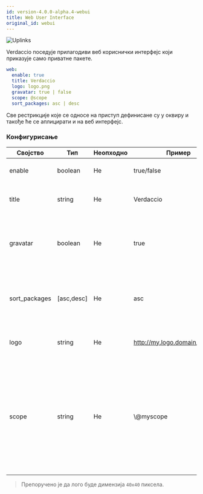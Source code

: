 ```yaml
---
id: version-4.0.0-alpha.4-webui
title: Web User Interface
original_id: webui
---
```


![Uplinks](https://user-images.githubusercontent.com/558752/52916111-fa4ba980-32db-11e9-8a64-f4e06eb920b3.png)

Verdaccio поседује прилагодиви веб кориснички интерфејс који приказује само приватне пакете.

```yaml
web:
  enable: true
  title: Verdaccio
  logo: logo.png
  gravatar: true | false
  scope: @scope
  sort_packages: asc | desc
```

Све рестрикције које се односе на приступ дефинисане су у оквиру  и такође ће се аплицирати и на веб интерфејс.</p> 

### Конфигурисање

| Својство      | Тип        | Неопходно | Пример                         | Подршка  | Опис                                                                                                                                              |
| ------------- | ---------- | --------- | ------------------------------ | -------- | ------------------------------------------------------------------------------------------------------------------------------------------------- |
| enable        | boolean    | Не        | true/false                     | all      | дозвољава приказ веб интерфејса                                                                                                                   |
| title         | string     | Не        | Verdaccio                      | all      | Опис наслова HTML заглавља                                                                                                                        |
| gravatar      | boolean    | Не        | true                           | `>v4` | Gravatar-и ће бити генерисани у позадини, ако је ово својство омогућено                                                                           |
| sort_packages | [asc,desc] | Не        | asc                            | `>v4` | Gravatar-и ће бити генерисани у позадини, ако је ово својство омогућено                                                                           |
| logo          | string     | Не        | http://my.logo.domain/logo.png | all      | URI где се лого налази (лого за header)                                                                                                           |
| scope         | string     | Не        | \\@myscope                   | all      | Ако користите регистри за specific module scope, прецизирајте тај scope како бисте подесили webui instructions header (note: escape @ with \\@) |

> Препоручено је да лого буде димензија `40x40` пиксела.